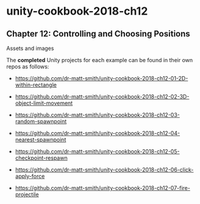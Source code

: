# unity-cookbook-2018-ch12

## Chapter 12: Controlling and Choosing Positions

Assets and images

The **completed** Unity projects for each example can be found in their own repos as follows:

- https://github.com/dr-matt-smith/unity-cookbook-2018-ch12-01-2D-within-rectangle

- https://github.com/dr-matt-smith/unity-cookbook-2018-ch12-02-3D-object-limit-movement

- https://github.com/dr-matt-smith/unity-cookbook-2018-ch12-03-random-spawnpoint

- https://github.com/dr-matt-smith/unity-cookbook-2018-ch12-04-nearest-spawnpoint

- https://github.com/dr-matt-smith/unity-cookbook-2018-ch12-05-checkpoint-respawn

- https://github.com/dr-matt-smith/unity-cookbook-2018-ch12-06-click-apply-force

- https://github.com/dr-matt-smith/unity-cookbook-2018-ch12-07-fire-projectile

